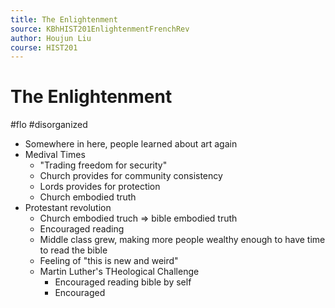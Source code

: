 ```yaml
---
title: The Enlightenment
source: KBhHIST201EnlightenmentFrenchRev
author: Houjun Liu
course: HIST201
---
```



# The Enlightenment

#flo #disorganized 

* Somewhere in here, people learned about art again
* Medival Times
	* "Trading freedom for security"
	* Church provides for community consistency
	* Lords provides for protection
	* Church embodied truth
* Protestant revolution
	* Church embodied truch => bible embodied truth
	* Encouraged reading
	* Middle class grew, making more people wealthy enough to have time to read the bible
	* Feeling of "this is new and weird"
	* Martin Luther's THeological Challenge
		* Encouraged reading bible by self
		* Encouraged
